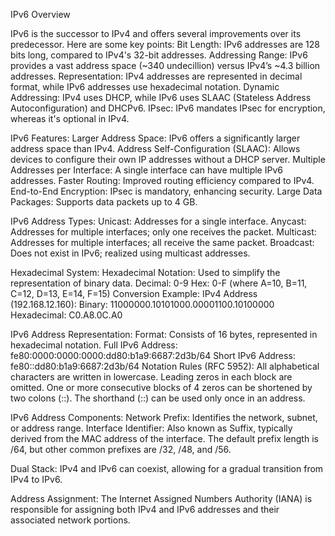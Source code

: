 IPv6 Overview

IPv6 is the successor to IPv4 and offers several improvements over its predecessor. Here are some key points:
    Bit Length: IPv6 addresses are 128 bits long, compared to IPv4's 32-bit addresses.
    Addressing Range: IPv6 provides a vast address space (~340 undecillion) versus IPv4’s ~4.3 billion addresses.
    Representation: IPv4 addresses are represented in decimal format, while IPv6 addresses use hexadecimal notation.
    Dynamic Addressing: IPv4 uses DHCP, while IPv6 uses SLAAC (Stateless Address Autoconfiguration) and DHCPv6.
    IPsec: IPv6 mandates IPsec for encryption, whereas it's optional in IPv4.

IPv6 Features:
    Larger Address Space: IPv6 offers a significantly larger address space than IPv4.
    Address Self-Configuration (SLAAC): Allows devices to configure their own IP addresses without a DHCP server.
    Multiple Addresses per Interface: A single interface can have multiple IPv6 addresses.
    Faster Routing: Improved routing efficiency compared to IPv4.
    End-to-End Encryption: IPsec is mandatory, enhancing security.
    Large Data Packages: Supports data packets up to 4 GB.

IPv6 Address Types:
    Unicast: Addresses for a single interface.
    Anycast: Addresses for multiple interfaces; only one receives the packet.
    Multicast: Addresses for multiple interfaces; all receive the same packet.
    Broadcast: Does not exist in IPv6; realized using multicast addresses.

Hexadecimal System:
    Hexadecimal Notation: Used to simplify the representation of binary data.
        Decimal: 0-9
        Hex: 0-F (where A=10, B=11, C=12, D=13, E=14, F=15)
    Conversion Example:
        IPv4 Address (192.168.12.160):
            Binary: 11000000.10101000.00001100.10100000
            Hexadecimal: C0.A8.0C.A0

IPv6 Address Representation:
    Format: Consists of 16 bytes, represented in hexadecimal notation.
        Full IPv6 Address: fe80:0000:0000:0000:dd80:b1a9:6687:2d3b/64
        Short IPv6 Address: fe80::dd80:b1a9:6687:2d3b/64
    Notation Rules (RFC 5952):
        All alphabetical characters are written in lowercase.
        Leading zeros in each block are omitted.
        One or more consecutive blocks of 4 zeros can be shortened by two colons (::).
        The shorthand (::) can be used only once in an address.

IPv6 Address Components:
    Network Prefix: Identifies the network, subnet, or address range.
    Interface Identifier: Also known as Suffix, typically derived from the MAC address of the interface. The default prefix length is /64, but other common prefixes are /32, /48, and /56.

Dual Stack:
    IPv4 and IPv6 can coexist, allowing for a gradual transition from IPv4 to IPv6.

Address Assignment:
    The Internet Assigned Numbers Authority (IANA) is responsible for assigning both IPv4 and IPv6 addresses and their associated network portions.